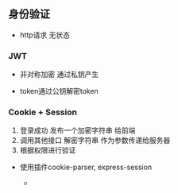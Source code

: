 ## 身份验证

  + http请求 无状态

### JWT
  
  + 非对称加密  通过私钥产生

  + token通过公钥解密token


### Cookie + Session

  1. 登录成功 发布一个加密字符串 给前端
  2. 调用其他接口 解密字符串 作为参数传递给服务器
  3. 根据权限进行验证

  + 使用插件cookie-parser, express-session

    - 
